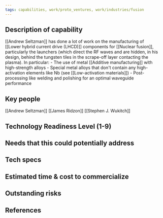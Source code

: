 ```yaml
---
tags: capabilities, work/proto_ventures, work/industries/fusion
---
```


## Description of capability
[[Andrew Seltzman]] has done a lot of work on the manufacturing of [[Lower hybrid current drive (LHCD)]] components for [[Nuclear fusion]], particularly the launchers (which direct the RF waves and are hidden, in his design, behind the tungsten tiles in the scrape-off layer contacting the plasma). In particular:
	- The use of metal [[Additive manufacturing]] with high-strength alloys
	- Special metal alloys that don't contain any high-activation elements like Nb (see [[Low-activation materials]])
	- Post-processing like welding and polishing for an optimal waveguide performance

## Key people
[[Andrew Seltzman]]
[[James Ridzon]] [[Stephen J. Wukitch]]
## Technology Readiness Level (1-9)

## Needs that this could potentially address

## Tech specs

## Estimated time & cost to commercialize

## Outstanding risks

## References